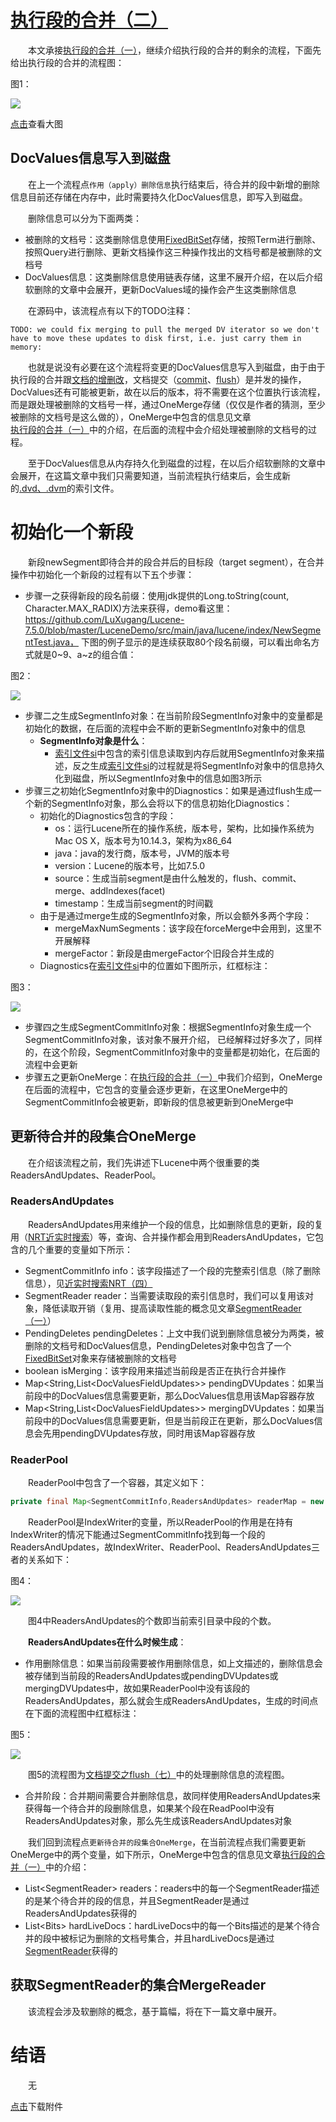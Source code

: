 # [执行段的合并（二）](https://www.amazingkoala.com.cn/Lucene/Index/)

&emsp;&emsp;本文承接[执行段的合并（一）](https://www.amazingkoala.com.cn/Lucene/Index/2019/1024/101.html)，继续介绍执行段的合并的剩余的流程，下面先给出执行段的合并的流程图：

图1：

<img src="http://www.amazingkoala.com.cn/uploads/lucene/index/执行段的合并/执行段的合并（二）/1.png">

[点击](http://www.amazingkoala.com.cn/uploads/lucene/index/执行段的合并/执行段的合并（二）/merge.html)查看大图

## DocValues信息写入到磁盘

&emsp;&emsp;在上一个流程点`作用（apply）删除信息`执行结束后，待合并的段中新增的删除信息目前还存储在内存中，此时需要持久化DocValues信息，即写入到磁盘。

&emsp;&emsp;删除信息可以分为下面两类：

- 被删除的文档号：这类删除信息使用[FixedBitSet](https://www.amazingkoala.com.cn/Lucene/gongjulei/2019/0404/45.html)存储，按照Term进行删除、按照Query进行删除、更新文档操作这三种操作找出的文档号都是被删除的文档号
- DocValues信息：这类删除信息使用链表存储，这里不展开介绍，在以后介绍软删除的文章中会展开，更新DocValues域的操作会产生这类删除信息

&emsp;&emsp;在源码中，该流程点有以下的TODO注释：

```text
TODO: we could fix merging to pull the merged DV iterator so we don't have to move these updates to disk first, i.e. just carry them in memory:
```

&emsp;&emsp;也就是说没有必要在这个流程将变更的DocValues信息写入到磁盘，由于由于执行段的合并跟[文档的增删改](https://www.amazingkoala.com.cn/Lucene/Index/2019/0626/68.html)，文档提交（[commit](https://www.amazingkoala.com.cn/Lucene/Index/2019/0906/91.html)、[flush](https://www.amazingkoala.com.cn/Lucene/Index/2019/0716/74.html)）是并发的操作，DocValues还有可能被更新，故在以后的版本，将不需要在这个位置执行该流程，而是跟处理被删除的文档号一样，通过OneMerge存储（仅仅是作者的猜测，至少被删除的文档号是这么做的），OneMerge中包含的信息见文章[执行段的合并（一）](https://www.amazingkoala.com.cn/Lucene/Index/2019/1024/101.html)中的介绍，在后面的流程中会介绍处理被删除的文档号的过程。

&emsp;&emsp;至于DocValues信息从内存持久化到磁盘的过程，在以后介绍软删除的文章中会展开，在这篇文章中我们只需要知道，当前流程执行结束后，会生成新的[.dvd、.dvm](https://www.amazingkoala.com.cn/Lucene/DocValues/2019/0218/33.html)的索引文件。

# 初始化一个新段

&emsp;&emsp;新段newSegment即待合并的段合并后的目标段（target segment），在合并操作中初始化一个新段的过程有以下五个步骤：

- 步骤一之获得新段的段名前缀：使用jdk提供的Long.toString(count, Character.MAX_RADIX)方法来获得，demo看这里：https://github.com/LuXugang/Lucene-7.5.0/blob/master/LuceneDemo/src/main/java/lucene/index/NewSegmentTest.java， 下图的例子显示的是连续获取80个段名前缀，可以看出命名方式就是0~9、a~z的组合值：

图2：

<img src="http://www.amazingkoala.com.cn/uploads/lucene/index/执行段的合并/执行段的合并（二）/2.png">

- 步骤二之生成SegmentInfo对象：在当前阶段SegmentInfo对象中的变量都是初始化的数据，在后面的流程中会不断的更新SegmentInfo对象中的信息
  - **SegmentInfo对象是什么**：
    - [索引文件si](https://www.amazingkoala.com.cn/Lucene/suoyinwenjian/2019/0605/63.html)中包含的索引信息读取到内存后就用SegmentInfo对象来描述，反之生成[索引文件si](https://www.amazingkoala.com.cn/Lucene/suoyinwenjian/2019/0605/63.html)的过程就是将SegmentInfo对象中的信息持久化到磁盘，所以SegmentInfo对象中的信息如图3所示
- 步骤三之初始化SegmentInfo对象中的Diagnostics：如果是通过flush生成一个新的SegmentInfo对象，那么会将以下的信息初始化Diagnostics：
  - 初始化的Diagnostics包含的字段：
    - os：运行Lucene所在的操作系统，版本号，架构，比如操作系统为Mac OS X，版本号为10.14.3，架构为x86_64
    - java：java的发行商，版本号，JVM的版本号
    - version：Lucene的版本号，比如7.5.0
    - source：生成当前segment是由什么触发的，flush、commit、merge、addIndexes(facet)
    - timestamp：生成当前segment的时间戳
  - 由于是通过merge生成的SegmentInfo对象，所以会额外多两个字段：
    - mergeMaxNumSegments：该字段在forceMerge中会用到，这里不开展解释
    - mergeFactor：新段是由mergeFactor个旧段合并生成的
  - Diagnostics在[索引文件si](https://www.amazingkoala.com.cn/Lucene/suoyinwenjian/2019/0605/63.html)中的位置如下图所示，红框标注：

图3：

<img src="http://www.amazingkoala.com.cn/uploads/lucene/index/执行段的合并/执行段的合并（二）/3.png">

- 步骤四之生成SegmentCommitInfo对象：根据SegmentInfo对象生成一个SegmentCommitInfo对象，该对象不展开介绍， 已经解释过好多次了，同样的，在这个阶段，SegmentCommitInfo对象中的变量都是初始化，在后面的流程中会更新
- 步骤五之更新OneMerge：在[执行段的合并（一）](https://www.amazingkoala.com.cn/Lucene/Index/2019/1024/101.html)中我们介绍到，OneMerge在后面的流程中，它包含的变量会逐步更新，在这里OneMerge中的SegmentCommitInfo会被更新，即新段的信息被更新到OneMerge中

## 更新待合并的段集合OneMerge

&emsp;&emsp;在介绍该流程之前，我们先讲述下Lucene中两个很重要的类ReadersAndUpdates、ReaderPool。

### ReadersAndUpdates

&emsp;&emsp;ReadersAndUpdates用来维护一个段的信息，比如删除信息的更新，段的复用（[NRT近实时搜索]([近实时搜索NRT（一）](https://www.amazingkoala.com.cn/Lucene/Index/2019/0916/93.html))）等，查询、合并操作都会用到ReadersAndUpdates，它包含的几个重要的变量如下所示：

- SegmentCommitInfo info：该字段描述了一个段的完整索引信息（除了删除信息），见[近实时搜索NRT（四）](https://www.amazingkoala.com.cn/Lucene/Index/2019/0925/96.html)
- SegmentReader reader：当需要读取段的索引信息时，我们可以复用该对象，降低读取开销（复用、提高读取性能的概念见文章[SegmentReader（一）](https://www.amazingkoala.com.cn/Lucene/Index/2019/1014/99.html)）
- PendingDeletes pendingDeletes：上文中我们说到删除信息被分为两类，被删除的文档号和DocValues信息，PendingDeletes对象中包含了一个[FixedBitSet](https://www.amazingkoala.com.cn/Lucene/gongjulei/2019/0404/45.html)对象来存储被删除的文档号
- boolean isMerging：该字段用来描述当前段是否正在执行合并操作
- Map<String,List\<DocValuesFieldUpdates\>\> pendingDVUpdates：如果当前段中的DocValues信息需要更新，那么DocValues信息用该Map容器存放
- Map<String,List\<DocValuesFieldUpdates\>\> mergingDVUpdates：如果当前段中的DocValues信息需要更新，但是当前段正在更新，那么DocValues信息会先用pendingDVUpdates存放，同时用该Map容器存放

### ReaderPool

&emsp;&emsp;ReaderPool中包含了一个容器，其定义如下：

```java
private final Map<SegmentCommitInfo,ReadersAndUpdates> readerMap = new HashMap<>();
```

&emsp;&emsp;ReaderPool是IndexWriter的变量，所以ReaderPool的作用是在持有IndexWriter的情况下能通过SegmentCommitInfo找到每一个段的ReadersAndUpdates，故IndexWriter、ReaderPool、ReadersAndUpdates三者的关系如下：

图4：

<img src="http://www.amazingkoala.com.cn/uploads/lucene/index/执行段的合并/执行段的合并（二）/4.png">

&emsp;&emsp;图4中ReadersAndUpdates的个数即当前索引目录中段的个数。

&emsp;&emsp;**ReadersAndUpdates在什么时候生成**：

-	作用删除信息：如果当前段需要被作用删除信息，如上文描述的，删除信息会被存储到当前段的ReadersAndUpdates或pendingDVUpdates或mergingDVUpdates中，故如果ReaderPool中没有该段的ReadersAndUpdates，那么就会生成ReadersAndUpdates，生成的时间点在下面的流程图中红框标注：

图5：

<img src="http://www.amazingkoala.com.cn/uploads/lucene/index/执行段的合并/执行段的合并（二）/5.png">

&emsp;&emsp;图5的流程图为[文档提交之flush（七）](https://www.amazingkoala.com.cn/Lucene/Index/2019/0807/80.html)中的处理删除信息的流程图。

-	合并阶段：合并期间需要合并删除信息，故同样使用ReadersAndUpdates来获得每一个待合并的段删除信息，如果某个段在ReadPool中没有ReadersAndUpdates对象，那么先生成该ReadersAndUpdates对象

&emsp;&emsp;我们回到流程点`更新待合并的段集合OneMerge`，在当前流程点我们需要更新OneMerge中的两个变量，如下所示，OneMerge中包含的信息见文章[执行段的合并（一）](https://www.amazingkoala.com.cn/Lucene/Index/2019/1024/101.html)中的介绍：

-	List\<SegmentReader\> readers：readers中的每一个SegmentReader描述的是某个待合并的段的信息，并且SegmentReader是通过ReadersAndUpdates获得的
-	List\<Bits\> hardLiveDocs：hardLiveDocs中的每一个Bits描述的是某个待合并的段中被标记为删除的文档号集合，并且hardLiveDocs是通过[SegmentReader](https://www.amazingkoala.com.cn/Lucene/Index/2019/1014/99.html)获得的

## 获取SegmentReader的集合MergeReader

&emsp;&emsp;该流程会涉及软删除的概念，基于篇幅，将在下一篇文章中展开。

# 结语

&emsp;&emsp;无

[点击](http://www.amazingkoala.com.cn/attachment/Lucene/Index/执行段的合并/执行段的合并（二）/执行段的合并（二）.zip)下载附件

